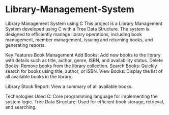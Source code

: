 # Library-Management-System
Library Management System using C
This project is a Library Management System developed using C with a Tree Data Structure. The system is designed to efficiently manage library operations, including book management, member management, issuing and returning books, and generating reports.

Key Features
Book Management
Add Books: Add new books to the library with details such as title, author, genre, ISBN, and availability status.
Delete Books: Remove books from the library collection.
Search Books: Quickly search for books using title, author, or ISBN.
View Books: Display the list of all available books in the library.

Library Stock Report: View a summary of all available books.

Technologies Used
C: Core programming language for implementing the system logic.
Tree Data Structure: Used for efficient book storage, retrieval, and searching.
